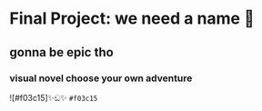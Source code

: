 # Final Project: we need a name 🐸
## gonna be epic tho
### visual novel choose your own adventure
![#f03c15]✨ඩ✨ `#f03c15`